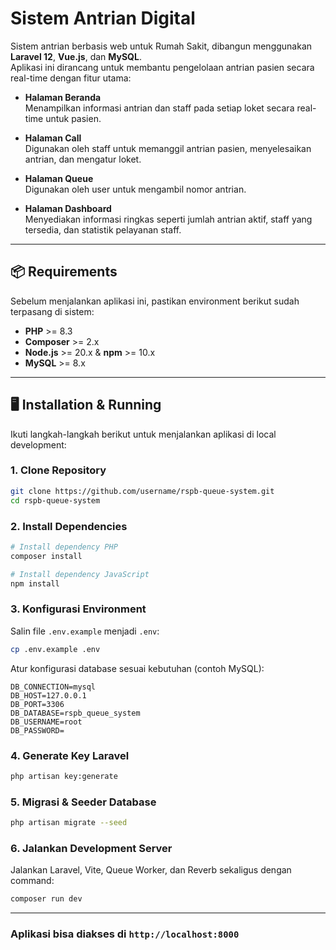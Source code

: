 # Sistem Antrian Digital

Sistem antrian berbasis web untuk Rumah Sakit, dibangun menggunakan **Laravel 12**, **Vue.js**, dan **MySQL**.  
Aplikasi ini dirancang untuk membantu pengelolaan antrian pasien secara real-time dengan fitur utama:

- **Halaman Beranda**  
  Menampilkan informasi antrian dan staff pada setiap loket secara real-time untuk pasien.
  
- **Halaman Call**  
  Digunakan oleh staff untuk memanggil antrian pasien, menyelesaikan antrian, dan mengatur loket.

- **Halaman Queue**  
  Digunakan oleh user untuk mengambil nomor antrian.

- **Halaman Dashboard**  
  Menyediakan informasi ringkas seperti jumlah antrian aktif, staff yang tersedia, dan statistik pelayanan staff.

---

## 📦 Requirements

Sebelum menjalankan aplikasi ini, pastikan environment berikut sudah terpasang di sistem:

- **PHP** >= 8.3
- **Composer** >= 2.x
- **Node.js** >= 20.x & **npm** >= 10.x
- **MySQL** >= 8.x

---
## 🖥 Installation & Running

Ikuti langkah-langkah berikut untuk menjalankan aplikasi di local development:

### 1. Clone Repository
```bash
git clone https://github.com/username/rspb-queue-system.git
cd rspb-queue-system
```
### 2. Install Dependencies
```bash
# Install dependency PHP
composer install

# Install dependency JavaScript
npm install
```
### 3. Konfigurasi Environment
Salin file `.env.example` menjadi `.env`:
```bash
cp .env.example .env
```
Atur konfigurasi database sesuai kebutuhan (contoh MySQL):
```env
DB_CONNECTION=mysql
DB_HOST=127.0.0.1
DB_PORT=3306
DB_DATABASE=rspb_queue_system
DB_USERNAME=root
DB_PASSWORD=
```
### 4. Generate Key Laravel
```bash
php artisan key:generate
```
### 5. Migrasi & Seeder Database
```bash
php artisan migrate --seed
```
### 6. Jalankan Development Server
Jalankan Laravel, Vite, Queue Worker, dan Reverb sekaligus dengan command:
```bash
composer run dev
```
---
### Aplikasi bisa diakses di `http://localhost:8000`
